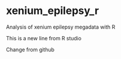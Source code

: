 # xenium_epilepsy_r
Analysis of xenium epilepsy megadata with R

This is a new line from R studio

Change from github
